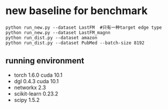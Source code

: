 # new baseline for benchmark


```
python run_new.py --dataset LastFM  #只有一种target edge type
python run_new.py --dataset LastFM_magnn
python run_dist.py --dataset amazon
python run_dist.py --dataset PubMed --batch-size 8192
```

## running environment

* torch 1.6.0 cuda 10.1
* dgl 0.4.3 cuda 10.1
* networkx 2.3
* scikit-learn 0.23.2
* scipy 1.5.2
